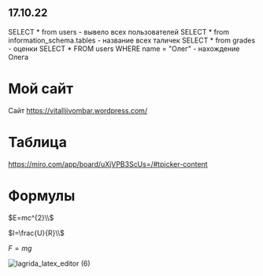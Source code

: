 ## 17.10.22 ##
SELECT * from users - вывело всех пользователей
SELECT * from information_schema.tables - название всех таличек 
SELECT * from grades - оценки
SELECT * FROM users WHERE name = "Олег" - нахождение Олега
 # Мой сайт  #

Сайт https://vitalliivombar.wordpress.com/


# Таблица #

https://miro.com/app/board/uXjVPB3ScUs=/#tpicker-content 


# Формулы #
$E=mc^{2}\\$

$I=\frac{U}{R}\\$

$F=mg$

![lagrida_latex_editor (6)](https://user-images.githubusercontent.com/114376466/204191311-4732bfe1-c24a-4027-8bcc-d3efaa05756b.png)
